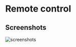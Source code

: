 # Remote control

## Screenshots
![screenshots](https://raw.githubusercontent.com/LiorRabinovich/remote-control/master/screenshots/app.gif)

